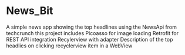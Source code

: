# News_Bit

A simple news app showing the top headlines using the NewsApi from techcrunch 
this project includes
Picoasso for image loading 
Retrofit for REST API integration
Recylerview with adapter
Description of the top headlies on clicking recyclerview item in a WebView 
